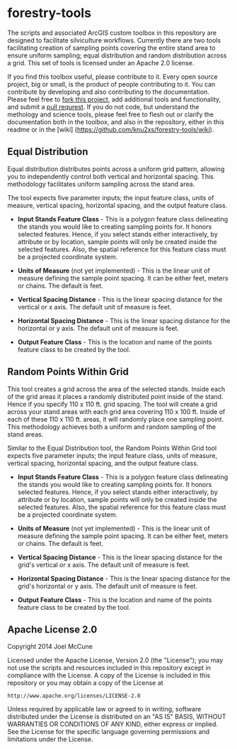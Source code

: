 forestry-tools
==============

The scripts and associated ArcGIS custom toolbox in this repository are designed to facilitate silviculture workflows. Currently there are two tools facilitating creation of sampling points covering the entire stand area to ensure uniform sampling; equal distribution and random distribution across a grid. This set of tools is licensed under an Apache 2.0 license.

If you find this toolbox useful, please contribute to it. Every open source project, big or small, is the product of people contributing to it. You can contribute by developing and also contributing to the documentation. Please feel free to [fork this project](https://help.github.com/articles/fork-a-repo/), add additional tools and functionality, and submit a [pull requrest](https://help.github.com/articles/using-pull-requests/). If you do not code, but understand the methology and science tools, please feel free to flesh out or clarify the documentation both in the toolbox, and also in the repository, either in this readme or in the [wiki] (https://github.com/knu2xs/forestry-tools/wiki).

## Equal Distribution

Equal distribution distributes points across a uniform grid pattern, allowing you to independently control both vertical and horizontal spacing. This methodology facilitates uniform sampling across the stand area.

The tool expects five parameter inputs; the input feature class, units of measure, vertical spacing, horizontal spacing, and the output feature class.

* **Input Stands Feature Class** - This is a polygon feature class delineating the stands you would like to creating sampling points for. It honors selected features. Hence, if you select stands either interactively, by attribute or by location, sample points will only be created inside the selected features. Also, the spatial reference for this feature class must be a projected coordinate system.

* **Units of Measure** (not yet implemented) - This is the linear unit of measure defining the sample point spacing. It can be either feet, meters or chains. The default is feet.

* **Vertical Spacing Distance** - This is the linear spacing distance for the vertical or x axis. The default unit of measure is feet.

* **Horizontal Spacing Distance** - This is the linear spacing distance for the horizontal or y axis. The default unit of measure is feet.

* **Output Feature Class** - This is the location and name of the points feature class to be created by the tool.

## Random Points Within Grid

This tool creates a grid across the area of the selected stands. Inside each of the grid areas it places a randomly distributed point inside of the stand. Hence if you specify 110 x 110 ft. grid spacing. The tool will create a grid across your stand areas with each grid area covering 110 x 100 ft. Inside of each of these 110 x 110 ft. areas, it will randomly place one sampling point. This methodology achieves both a uniform and random sampling of the stand areas.

Similar to the Equal Distribution tool, the Random Points Within Grid tool expects five parameter inputs; the input feature class, units of measure, vertical spacing, horizontal spacing, and the output feature class.

* **Input Stands Feature Class** - This is a polygon feature class delineating the stands you would like to creating sampling points for. It honors selected features. Hence, if you select stands either interactively, by attribute or by location, sample points will only be created inside the selected features. Also, the spatial reference for this feature class must be a projected coordinate system.

* **Units of Measure** (not yet implemented) - This is the linear unit of measure defining the sample point spacing. It can be either feet, meters or chains. The default is feet.

* **Vertical Spacing Distance** - This is the linear spacing distance for the grid's vertical or x axis. The default unit of measure is feet.

* **Horizontal Spacing Distance** - This is the linear spacing distance for the grid's horizontal or y axis. The default unit of measure is feet.

* **Output Feature Class** - This is the location and name of the points feature class to be created by the tool.

## Apache License 2.0

Copyright 2014 Joel McCune

Licensed under the Apache License, Version 2.0 (the "License"); you may not use the scripts and resources included in this repository except in compliance with the License. A copy of the License is included in this repository or you may obtain a copy of the License at

    http://www.apache.org/licenses/LICENSE-2.0

Unless required by applicable law or agreed to in writing, software distributed under the License is distributed on an "AS IS" BASIS, WITHOUT WARRANTIES OR CONDITIONS OF ANY KIND, either express or implied. See the License for the specific language governing permissions and limitations under the License.
